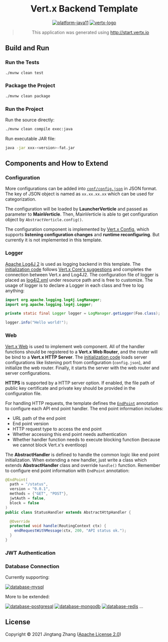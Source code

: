 <div align="center">

# Vert.x Backend Template

[![platform-java11](https://img.shields.io/badge/Java%2011-blue?style=for-the-badge&logo=java)](https://openjdk.java.net/projects/jdk/11/)
[![vertx-logo](https://img.shields.io/badge/Vert.x-purple?style=for-the-badge&logo=eclipsevertdotx)](https://vertx.io)

> This application was generated using http://start.vertx.io

</div>

## Build and Run

### Run the Tests

```bash
./mvnw clean test
```

### Package the Project

```bash
./mvnw clean package
```

### Run the Project

Run the source directly:

```bash
./mvnw clean compile exec:java
```

Run executable JAR file:

```bash
java -jar xxx-<version>-fat.jar
```

## Components and How to Extend

### Configuration

More configurations can be added into [`conf/config.json`](conf/config.json) in JSON format. The key of JSON object is named as `xx.xx.xx.xx` which can be used for categorization.

The configuration will be loaded by **LauncherVerticle** and passed as parameter to **MainVerticle**. Then, MainVerticle is able to get configuration object by `AbstractVerticle.config()`.

The configuration component is implemented by [Vert.x Config](https://vertx.io/docs/vertx-config/java/), which supports **listening configuration changes** and **runtime reconfiguring**. But currently it is not implemented in this template.

### Logger

[Apache Log4J 2](https://logging.apache.org/log4j/2.x/) is used as logging backend in this template. The [initialization code](src/main/java/cn/iot/zjt/backend/component/LoggerInitializer.java) follows [Vert.x Core's suggestions](https://vertx.io/docs/vertx-core/java/#_logging) and completes the connection between Vert.x and Log4J2. The configuration file of logger is placed as [log4j2.xml](src/main/resources/log4j2.xml) under resource path and is free to customize. The usage of logger is to declare a Logger in each class and free to log anything:

```java
import org.apache.logging.log4j.LogManager;
import org.apache.logging.log4j.Logger;

private static final Logger logger = LogManager.getLogger(Foo.class);

logger.info("Hello world!");
```

### Web

[Vert.x Web](https://vertx.io/docs/vertx-web/java/) is used to implement web component. All of the handler functions should be registered to a **Vert.x Web Router**, and the router will be bind to a **Vert.x HTTP Server**. The [initialization code](src/main/java/cn/iot/zjt/backend/component/WebServer.java) loads server configurations like listening port from configuration (`config.json`), and initialize the web router. Finally, it starts the server with the web router and server configurations.

**HTTPS** is supported by a HTTP server option. If enabled, the file path of public key certificate and private key should be provided in the configuration file.

For handling HTTP requests, the template defines the [`EndPoint`](src/main/java/cn/iot/zjt/backend/handler/annotation/EndPoint.java) annotation to configure each API end point handler. The end point information includes:

- URL path of the end point
- End point version
- HTTP request type to access the end point
- Whether accessing this end point needs authentication
- Whether handler function needs to execute blocking function (because we cannot block Vert.x's eventloop)

The **AbstractHandler** is defined to handle the common logic like end point initialization. When extending a new handler, just write a class which extends **AbstractHandler** class and override `handle()` function. Remember to configure end point information with `EndPoint` annotation:

```java
@EndPoint(
  path = "/status",
  version = "0.0.1",
  methods = {"GET", "POST"},
  jwtAuth = false,
  block = false
)
public class StatusHandler extends AbstractHttpHandler {

  @Override
  protected void handle(RoutingContext ctx) {
    endRequestWithMessage(ctx, 200, "API status ok.");
  }
}
```

### JWT Authentication

### Database Connection

Currently supporting:

[![database-mysql](https://img.shields.io/badge/MySQL-green?style=for-the-badge&logo=mysql)](https://www.mysql.com/)

More to be extended:

[![database-postgresql](https://img.shields.io/badge/PostgreSQL-green?style=for-the-badge&logo=postgresql)](https://www.postgresql.org/)
[![database-mongodb](https://img.shields.io/badge/MongoDB-green?style=for-the-badge&logo=mongodb)](https://www.mongodb.com/)
[![database-redis](https://img.shields.io/badge/Redis-green?style=for-the-badge&logo=redis)](https://redis.io/)
...

## License

Copyright © 2021 Jingtang Zhang ([Apache License 2.0](LICENSE))

